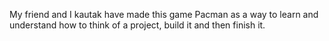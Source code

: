 My friend and I kautak have made this game Pacman as a way to learn and understand how to think of a project, build it and then finish it. 
